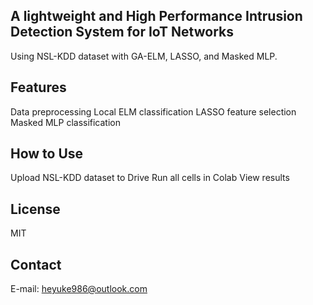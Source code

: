 ## A lightweight and High Performance Intrusion Detection System for IoT Networks
Using NSL-KDD dataset with GA-ELM, LASSO, and Masked MLP.

## Features
Data preprocessing
Local ELM classification
LASSO feature selection
Masked MLP classification

## How to Use
Upload NSL-KDD dataset to Drive
Run all cells in Colab
View results

## License
MIT

## Contact
E-mail: heyuke986@outlook.com
